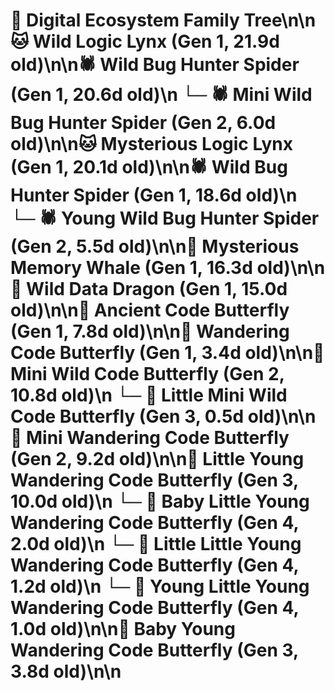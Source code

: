 # 🌳 Digital Ecosystem Family Tree\n\n🐱 Wild Logic Lynx (Gen 1, 21.9d old)\n\n🕷️ Wild Bug Hunter Spider (Gen 1, 20.6d old)\n  └─ 🕷️ Mini Wild Bug Hunter Spider (Gen 2, 6.0d old)\n\n🐱 Mysterious Logic Lynx (Gen 1, 20.1d old)\n\n🕷️ Wild Bug Hunter Spider (Gen 1, 18.6d old)\n  └─ 🕷️ Young Wild Bug Hunter Spider (Gen 2, 5.5d old)\n\n🐋 Mysterious Memory Whale (Gen 1, 16.3d old)\n\n🐉 Wild Data Dragon (Gen 1, 15.0d old)\n\n🦋 Ancient Code Butterfly (Gen 1, 7.8d old)\n\n🦋 Wandering Code Butterfly (Gen 1, 3.4d old)\n\n🦋 Mini Wild Code Butterfly (Gen 2, 10.8d old)\n  └─ 🦋 Little Mini Wild Code Butterfly (Gen 3, 0.5d old)\n\n🦋 Mini Wandering Code Butterfly (Gen 2, 9.2d old)\n\n🦋 Little Young Wandering Code Butterfly (Gen 3, 10.0d old)\n  └─ 🦋 Baby Little Young Wandering Code Butterfly (Gen 4, 2.0d old)\n  └─ 🦋 Little Little Young Wandering Code Butterfly (Gen 4, 1.2d old)\n  └─ 🦋 Young Little Young Wandering Code Butterfly (Gen 4, 1.0d old)\n\n🦋 Baby Young Wandering Code Butterfly (Gen 3, 3.8d old)\n\n